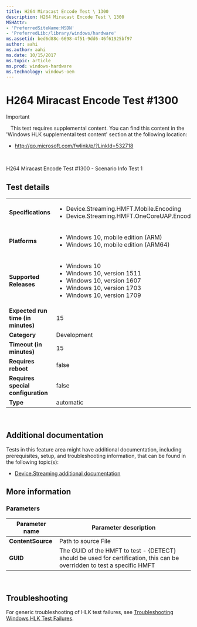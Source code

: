 ```yaml
---
title: H264 Miracast Encode Test \ 1300
description: H264 Miracast Encode Test \ 1300
MSHAttr:
- 'PreferredSiteName:MSDN'
- 'PreferredLib:/library/windows/hardware'
ms.assetid: bed6d88c-6698-4f51-9dd6-46f61925bf97
author: aahi
ms.author: aahi
ms.date: 10/15/2017
ms.topic: article
ms.prod: windows-hardware
ms.technology: windows-oem
---
```


# <span id="p_hlk_test.19f7a75e-eca5-4bfd-9825-7af10e0e9817"></span>H264 Miracast Encode Test \#1300

>[!IMPORTANT]
>  
This test requires supplemental content. You can find this content in the 'Windows HLK supplemental test content' section at the following location:

-   <http://go.microsoft.com/fwlink/p/?LinkId=532718>

 

H264 Miracast Encode Test \#1300 - Scenario Info Test 1

## Test details
|||
|---|---|
| **Specifications**  | <ul><li>Device.Streaming.HMFT.Mobile.Encoding</li><li>Device.Streaming.HMFT.OneCoreUAP.Encoding</li></ul> |  
| **Platforms**   | <ul><li>Windows 10, mobile edition (ARM)</li><li>Windows 10, mobile edition (ARM64)</li></ul> |
| **Supported Releases** | <ul><li>Windows 10</li><li>Windows 10, version 1511</li><li>Windows 10, version 1607</li><li>Windows 10, version 1703</li><li>Windows 10, version 1709</li></ul> |
|**Expected run time (in minutes)**| 15 |
|**Category**| Development |
|**Timeout (in minutes)**| 15 |
|**Requires reboot**| false |
|**Requires special configuration**| false |
|**Type**| automatic |

 

## <span id="Additional_documentation"></span><span id="additional_documentation"></span><span id="ADDITIONAL_DOCUMENTATION"></span>Additional documentation


Tests in this feature area might have additional documentation, including prerequisites, setup, and troubleshooting information, that can be found in the following topic(s):

-   [Device.Streaming additional documentation](device-streaming-additional-documentation.md)

## <span id="More_information"></span><span id="more_information"></span><span id="MORE_INFORMATION"></span>More information


### <span id="Parameters"></span><span id="parameters"></span><span id="PARAMETERS"></span>Parameters

| Parameter name    | Parameter description                                                                                                    |
|-------------------|--------------------------------------------------------------------------------------------------------------------------|
| **ContentSource** | Path to source File                                                                                                      |
| **GUID**          | The GUID of the HMFT to test - {DETECT} should be used for certification, this can be overridden to test a specific HMFT |

 

## <span id="Troubleshooting"></span><span id="troubleshooting"></span><span id="TROUBLESHOOTING"></span>Troubleshooting


For generic troubleshooting of HLK test failures, see [Troubleshooting Windows HLK Test Failures](..\user\troubleshooting-windows-hlk-test-failures.md).

 

 






